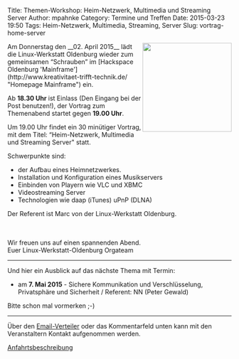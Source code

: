 Title: Themen-Workshop: Heim-Netzwerk, Multimedia und Streaming Server
Author: mpahnke
Category: Termine und Treffen
Date: 2015-03-23 19:50
Tags: Heim-Netzwerk, Multimedia, Streaming, Server
Slug: vortrag-home-server


<img src="/images/hardware_wird_gestellt.JPG" width="200px" align="right" />
Am Donnerstag den __02. April 2015__ lädt die Linux-Werkstatt Oldenburg wieder zum gemeinsamen 
“Schrauben” im [Hackspace Oldenburg 'Mainframe'](http://www.kreativitaet-trifft-technik.de/ "Homepage Mainframe") ein.

Ab __18.30 Uhr__ ist Einlass (Den Eingang bei der Post benutzen!), der Vortrag zum Themenabend startet gegen __19.00 Uhr__. 

Um 19.00 Uhr findet ein 30 minütiger Vortrag, mit 
dem Titel: “Heim-Netzwerk, Multimedia und Streaming Server" statt.

Schwerpunkte sind:

 * der Aufbau eines Heimnetzwerkes.
 * Installation und Konfiguration eines Musikservers
 * Einbinden von Playern wie VLC und XBMC
 * Videostreaming Server
 * Technologien wie daap (iTunes) uPnP (DLNA) 

Der Referent ist Marc von der Linux-Werkstatt Oldenburg.
<br>
<br>
<br>

  Wir freuen uns auf einen spannenden Abend.
<br>
Euer Linux-Werkstatt-Oldenburg Orgateam

---
 
Und hier ein Ausblick auf das nächste Thema mit Termin:
 
* am __7. Mai 2015__ - Sichere Kommunikation und Verschlüsselung, Privatsphäre und Sicherheit / Referent: NN (Peter Gewald)
 
 
Bitte schon mal vormerken ;-)

--- 

Über den [Email-Verteiler]({filename}/email_verteiler.md) oder das Kommentarfeld unten kann mit den Veranstaltern Kontakt aufgenommen werden.

[Anfahrtsbeschreibung](http://mainframe.io/contact.de.html "Anfahrt Mainframe")
